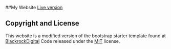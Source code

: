 ##My Website
[Live version](http://grantemersonharper.com)

## Copyright and License
This website is a modified version of the bootstrap starter template found at [BlackrockDigital](https://github.com/BlackrockDigital/startbootstrap-creative)
Code released under the [MIT](https://github.com/grantharper/my-website/LICENSE) license.